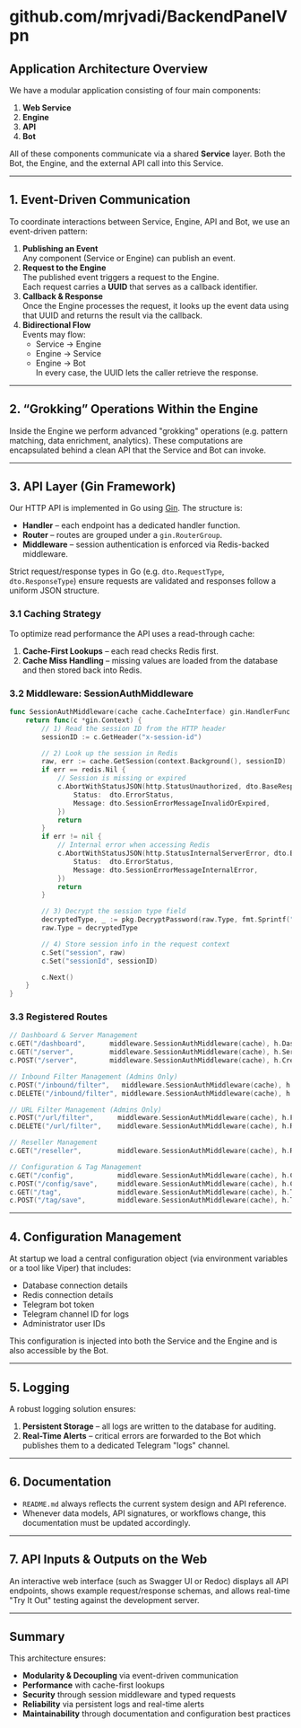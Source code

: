 # github.com/mrjvadi/BackendPanelVpn

## Application Architecture Overview

We have a modular application consisting of four main components:

1. **Web Service**
2. **Engine**
3. **API**
4. **Bot**

All of these components communicate via a shared **Service** layer. Both the Bot, the Engine, and the external API call into this Service.

---

## 1. Event-Driven Communication

To coordinate interactions between Service, Engine, API and Bot, we use an event-driven pattern:

1. **Publishing an Event**  
   Any component (Service or Engine) can publish an event.
2. **Request to the Engine**  
   The published event triggers a request to the Engine.  
   Each request carries a **UUID** that serves as a callback identifier.
3. **Callback & Response**  
   Once the Engine processes the request, it looks up the event data using that UUID and returns the result via the callback.
4. **Bidirectional Flow**  
   Events may flow:
   * Service → Engine
   * Engine → Service
   * Engine → Bot  
   In every case, the UUID lets the caller retrieve the response.

---

## 2. “Grokking” Operations Within the Engine

Inside the Engine we perform advanced "grokking" operations (e.g. pattern matching, data enrichment, analytics). These computations are encapsulated behind a clean API that the Service and Bot can invoke.

---

## 3. API Layer (Gin Framework)

Our HTTP API is implemented in Go using [Gin](https://github.com/gin-gonic/gin). The structure is:

* **Handler** – each endpoint has a dedicated handler function.
* **Router** – routes are grouped under a `gin.RouterGroup`.
* **Middleware** – session authentication is enforced via Redis-backed middleware.

Strict request/response types in Go (e.g. `dto.RequestType`, `dto.ResponseType`) ensure requests are validated and responses follow a uniform JSON structure.

### 3.1 Caching Strategy

To optimize read performance the API uses a read-through cache:

1. **Cache-First Lookups** – each read checks Redis first.
2. **Cache Miss Handling** – missing values are loaded from the database and then stored back into Redis.

### 3.2 Middleware: SessionAuthMiddleware

```go
func SessionAuthMiddleware(cache cache.CacheInterface) gin.HandlerFunc {
    return func(c *gin.Context) {
        // 1) Read the session ID from the HTTP header
        sessionID := c.GetHeader("x-session-id")

        // 2) Look up the session in Redis
        raw, err := cache.GetSession(context.Background(), sessionID)
        if err == redis.Nil {
            // Session is missing or expired
            c.AbortWithStatusJSON(http.StatusUnauthorized, dto.BaseResponse[any]{
                Status:  dto.ErrorStatus,
                Message: dto.SessionErrorMessageInvalidOrExpired,
            })
            return
        }
        if err != nil {
            // Internal error when accessing Redis
            c.AbortWithStatusJSON(http.StatusInternalServerError, dto.BaseResponse[any]{
                Status:  dto.ErrorStatus,
                Message: dto.SessionErrorMessageInternalError,
            })
            return
        }

        // 3) Decrypt the session type field
        decryptedType, _ := pkg.DecryptPassword(raw.Type, fmt.Sprintf("%v", raw.Id))
        raw.Type = decryptedType

        // 4) Store session info in the request context
        c.Set("session", raw)
        c.Set("sessionId", sessionID)

        c.Next()
    }
}
```

### 3.3 Registered Routes

```go
// Dashboard & Server Management
c.GET("/dashboard",      middleware.SessionAuthMiddleware(cache), h.DashboardHandler)
c.GET("/server",         middleware.SessionAuthMiddleware(cache), h.ServerHandler)
c.POST("/server",        middleware.SessionAuthMiddleware(cache), h.CreateServerHandler)

// Inbound Filter Management (Admins Only)
c.POST("/inbound/filter",   middleware.SessionAuthMiddleware(cache), h.FilterInboundAdminHandler)
c.DELETE("/inbound/filter", middleware.SessionAuthMiddleware(cache), h.RemoveInboundAdminHandler)

// URL Filter Management (Admins Only)
c.POST("/url/filter",      middleware.SessionAuthMiddleware(cache), h.FilterURLAdminHandler)
c.DELETE("/url/filter",    middleware.SessionAuthMiddleware(cache), h.RemoveURLAdminHandler)

// Reseller Management
c.GET("/reseller",         middleware.SessionAuthMiddleware(cache), h.ResellerHandler)

// Configuration & Tag Management
c.GET("/config",           middleware.SessionAuthMiddleware(cache), h.ConfigHandler)
c.POST("/config/save",     middleware.SessionAuthMiddleware(cache), h.ConfigSaveAdminHandler)
c.GET("/tag",              middleware.SessionAuthMiddleware(cache), h.TagHandler)
c.POST("/tag/save",        middleware.SessionAuthMiddleware(cache), h.TagSaveAdminHandler)
```

---

## 4. Configuration Management

At startup we load a central configuration object (via environment variables or a tool like Viper) that includes:

* Database connection details
* Redis connection details
* Telegram bot token
* Telegram channel ID for logs
* Administrator user IDs

This configuration is injected into both the Service and the Engine and is also accessible by the Bot.

---

## 5. Logging

A robust logging solution ensures:

1. **Persistent Storage** – all logs are written to the database for auditing.
2. **Real-Time Alerts** – critical errors are forwarded to the Bot which publishes them to a dedicated Telegram "logs" channel.

---

## 6. Documentation

* `README.md` always reflects the current system design and API reference.
* Whenever data models, API signatures, or workflows change, this documentation must be updated accordingly.

---

## 7. API Inputs & Outputs on the Web

An interactive web interface (such as Swagger UI or Redoc) displays all API endpoints, shows example request/response schemas, and allows real-time "Try It Out" testing against the development server.

---

## Summary

This architecture ensures:

* **Modularity & Decoupling** via event-driven communication
* **Performance** with cache-first lookups
* **Security** through session middleware and typed requests
* **Reliability** via persistent logs and real-time alerts
* **Maintainability** through documentation and configuration best practices

